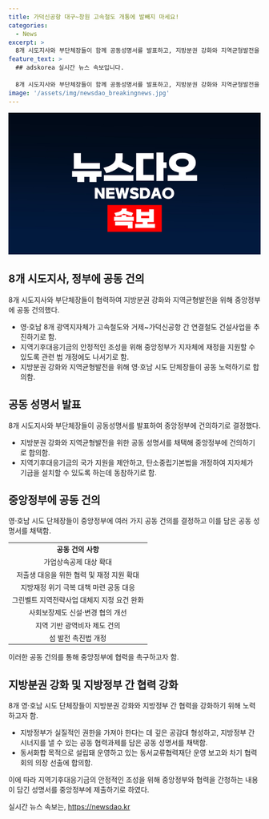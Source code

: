 ```yaml
---
title: 가덕신공항 대구~창원 고속철도 개통에 발빼지 마세요!
categories:
  - News
excerpt: >
  8개 시도지사와 부단체장들이 함께 공동성명서를 발표하고, 지방분권 강화와 지역균형발전을 위해 협력하기로 합의했다. 이들은 지방정부 간 시너지를 낼 수 있는 공동 협력과제를 담은 공동 성명서를 채택하고, 중앙정부에 건의하기로 했다. 또한, 지역기후대응기금 조성을 위해 중앙정부의 지원을 받기 위해 관련 법 개정에도 나서기로 했다. 이에 더불어 영호남 광역도로망 건설과 철도망 구축사업을 정부에 공동 건의하기로 했다.
feature_text: >
  ## adskorea 실시간 뉴스 속보입니다.

  8개 시도지사와 부단체장들이 함께 공동성명서를 발표하고, 지방분권 강화와 지역균형발전을 위해 협력하기로 합의했다. 이들은 지방정부 간 시너지를 낼 수 있는 공동 협력과제를 담은 공동 성명서를 채택하고, 중앙정부에 건의하기로 했다. 또한, 지역기후대응기금 조성을 위해 중앙정부의 지원을 받기 위해 관련 법 개정에도 나서기로 했다. 이에 더불어 영호남 광역도로망 건설과 철도망 구축사업을 정부에 공동 건의하기로 했다.
image: '/assets/img/newsdao_breakingnews.jpg'
---
```


<p><img src="/assets/img/newsdao_breakingnews.jpg" alt="adskorea 속보" /></p>

<h2 data-ke-size="size26">8개 시도지사, 정부에 공동 건의</h2>

<p data-ke-size="size16">8개 시도지사와 부단체장들이 협력하여 지방분권 강화와 지역균형발전을 위해 중앙정부에 공동 건의했다.</p>

<ul>
  <li>영·호남 8개 광역지자체가 고속철도와 거제~가덕신공항 간 연결철도 건설사업을 추진하기로 함.</li>
  <li>지역기후대응기금의 안정적인 조성을 위해 중앙정부가 지자체에 재정을 지원할 수 있도록 관련 법 개정에도 나서기로 함.</li>
  <li>지방분권 강화와 지역균형발전을 위해 영·호남 시도 단체장들이 공동 노력하기로 합의함.</li>
</ul>

<h2 data-ke-size="size26">공동 성명서 발표</h2>

<p data-ke-size="size16">8개 시도지사와 부단체장들이 공동성명서를 발표하여 중앙정부에 건의하기로 결정했다.</p>

<ul>
  <li>지방분권 강화와 지역균형발전을 위한 공동 성명서를 채택해 중앙정부에 건의하기로 합의함.</li>
  <li>지역기후대응기금의 국가 지원을 제안하고, 탄소중립기본법을 개정하여 지자체가 기금을 설치할 수 있도록 하는데 동참하기로 함.</li>
</ul>

<h2 data-ke-size="size26">중앙정부에 공동 건의</h2>

<p data-ke-size="size16">영·호남 시도 단체장들이 중앙정부에 여러 가지 공동 건의를 결정하고 이를 담은 공동 성명서를 채택함.</p>

<table>
  <tr>
    <td style="text-align: center; height: 17px;"><b>공동 건의 사항</b></td>
  </tr>
  <tr>
    <td style="text-align: center; height: 17px;">가업상속공제 대상 확대</td>
  </tr>
  <tr>
    <td style="text-align: center; height: 17px;">저출생 대응을 위한 협력 및 재정 지원 확대</td>
  </tr>
  <tr>
    <td style="text-align: center; height: 17px;">지방재정 위기 극복 대책 마련 공동 대응</td>
  </tr>
  <tr>
    <td style="text-align: center; height: 17px;">그린벨트 지역전략사업 대체지 지정 요건 완화</td>
  </tr>
  <tr>
    <td style="text-align: center; height: 17px;">사회보장제도 신설·변경 협의 개선</td>
  </tr>
  <tr>
    <td style="text-align: center; height: 17px;">지역 기반 광역비자 제도 건의</td>
  </tr>
  <tr>
    <td style="text-align: center; height: 17px;">섬 발전 촉진법 개정</td>
  </tr>
</table>

<p data-ke-size="size16">이러한 공동 건의를 통해 중앙정부에 협력을 촉구하고자 함.</p>

<h2 data-ke-size="size26">지방분권 강화 및 지방정부 간 협력 강화</h2>

<p data-ke-size="size16">8개 영·호남 시도 단체장들이 지방분권 강화와 지방정부 간 협력을 강화하기 위해 노력하고자 함.</p>

<ul>
  <li>지방정부가 실질적인 권한을 가져야 한다는 데 깊은 공감대 형성하고, 지방정부 간 시너지를 낼 수 있는 공동 협력과제를 담은 공동 성명서를 채택함.</li>
  <li>동서화합 목적으로 설립돼 운영하고 있는 동서교류협력재단 운영 보고와 차기 협력회의 의장 선출에 합의함.</li>
</ul>

<p data-ke-size="size16">이에 따라 지역기후대응기금의 안정적인 조성을 위해 중앙정부와 협력을 간청하는 내용이 담긴 성명서를 중앙정부에 제출하기로 하였다.</p>
실시간 뉴스 속보는, <a href="https://newsdao.kr" rel="dofollow">https://newsdao.kr</a>


